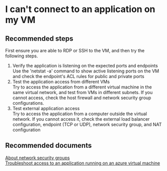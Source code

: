 <properties 
    pageTitle="I can't connect to an application on my VM"
    description="I can't connect to an application on my VM "
    service="microsoft.classiccompute"
    resource="virtualmachines"
    authors="kasparks"
    displayOrder="6"
    selfHelpType="resource"
    supportTopicIds="32411838"
    productPesIds="14749"
    resourceTags="windows, linux"
	cloudEnvironments="public"	 
 />

# I can't connect to an application on my VM

## **Recommended steps**
First ensure you are able to RDP or SSH to the VM, and then try the following steps.

1. Verify the application is listening on the expected ports and endpoints <br>
Use the 'netstat -a' command to show active listening ports on the VM and check the endpoint's ACL rules for public and private ports
2. Test the application access from different VMs <br>
Try to access the application from a different virtual machine in the same virtual network, and test from VMs in different subnets. If you cannot access, check the host firewall and network security group configurations.
3. Test external application access <br>
Try to access the application from a computer outside the virtual network. If you cannot access it, check the external load balancer configuration, endpoint (TCP or UDP), network security group, and NAT configuration

## **Recommended documents**
[About network security groups](https://azure.microsoft.com/documentation/articles/virtual-networks-nsg/) <br>
[Troubleshoot access to an application running on an azure virtual machine](https://azure.microsoft.com/documentation/articles/virtual-machines-troubleshoot-access-application/)